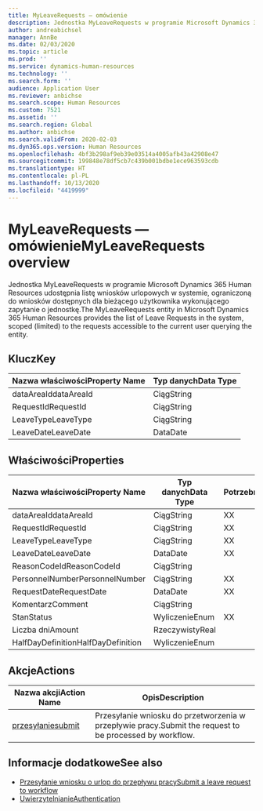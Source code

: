 ```yaml
---
title: MyLeaveRequests — omówienie
description: Jednostka MyLeaveRequests w programie Microsoft Dynamics 365 Human Resources udostępnia listę wniosków urlopowych w systemie, ograniczoną do wniosków dostępnych dla bieżącego użytkownika wykonującego zapytanie o jednostkę.
author: andreabichsel
manager: AnnBe
ms.date: 02/03/2020
ms.topic: article
ms.prod: ''
ms.service: dynamics-human-resources
ms.technology: ''
ms.search.form: ''
audience: Application User
ms.reviewer: anbichse
ms.search.scope: Human Resources
ms.custom: 7521
ms.assetid: ''
ms.search.region: Global
ms.author: anbichse
ms.search.validFrom: 2020-02-03
ms.dyn365.ops.version: Human Resources
ms.openlocfilehash: 4bf3b298af9eb39e03514a4005afb43a42908e47
ms.sourcegitcommit: 199848e78df5cb7c439b001bdbe1ece963593cdb
ms.translationtype: HT
ms.contentlocale: pl-PL
ms.lasthandoff: 10/13/2020
ms.locfileid: "4419999"
---
```

# <a name="myleaverequests-overview"></a><span data-ttu-id="2e6b0-103">MyLeaveRequests — omówienie</span><span class="sxs-lookup"><span data-stu-id="2e6b0-103">MyLeaveRequests overview</span></span>

<span data-ttu-id="2e6b0-104">Jednostka MyLeaveRequests w programie Microsoft Dynamics 365 Human Resources udostępnia listę wniosków urlopowych w systemie, ograniczoną do wniosków dostępnych dla bieżącego użytkownika wykonującego zapytanie o jednostkę.</span><span class="sxs-lookup"><span data-stu-id="2e6b0-104">The MyLeaveRequests entity in Microsoft Dynamics 365 Human Resources provides the list of Leave Requests in the system, scoped (limited) to the requests accessible to the current user querying the entity.</span></span>

## <a name="key"></a><span data-ttu-id="2e6b0-105">Klucz</span><span class="sxs-lookup"><span data-stu-id="2e6b0-105">Key</span></span>

  | <span data-ttu-id="2e6b0-106">Nazwa właściwości</span><span class="sxs-lookup"><span data-stu-id="2e6b0-106">Property Name</span></span> | <span data-ttu-id="2e6b0-107">Typ danych</span><span class="sxs-lookup"><span data-stu-id="2e6b0-107">Data Type</span></span> |
  |---------------|-----------|
  | <span data-ttu-id="2e6b0-108">dataAreaId</span><span class="sxs-lookup"><span data-stu-id="2e6b0-108">dataAreaId</span></span>    | <span data-ttu-id="2e6b0-109">Ciąg</span><span class="sxs-lookup"><span data-stu-id="2e6b0-109">String</span></span>    |
  | <span data-ttu-id="2e6b0-110">RequestId</span><span class="sxs-lookup"><span data-stu-id="2e6b0-110">RequestId</span></span>     | <span data-ttu-id="2e6b0-111">Ciąg</span><span class="sxs-lookup"><span data-stu-id="2e6b0-111">String</span></span>    |
  | <span data-ttu-id="2e6b0-112">LeaveType</span><span class="sxs-lookup"><span data-stu-id="2e6b0-112">LeaveType</span></span>     | <span data-ttu-id="2e6b0-113">Ciąg</span><span class="sxs-lookup"><span data-stu-id="2e6b0-113">String</span></span>    |
  | <span data-ttu-id="2e6b0-114">LeaveDate</span><span class="sxs-lookup"><span data-stu-id="2e6b0-114">LeaveDate</span></span>     | <span data-ttu-id="2e6b0-115">Data</span><span class="sxs-lookup"><span data-stu-id="2e6b0-115">Date</span></span>      |
  
## <a name="properties"></a><span data-ttu-id="2e6b0-116">Właściwości</span><span class="sxs-lookup"><span data-stu-id="2e6b0-116">Properties</span></span>

  | <span data-ttu-id="2e6b0-117">Nazwa właściwości</span><span class="sxs-lookup"><span data-stu-id="2e6b0-117">Property Name</span></span>     | <span data-ttu-id="2e6b0-118">Typ danych</span><span class="sxs-lookup"><span data-stu-id="2e6b0-118">Data Type</span></span> | <span data-ttu-id="2e6b0-119">Potrzebne</span><span class="sxs-lookup"><span data-stu-id="2e6b0-119">Required</span></span> |
  |-------------------|-----------|----------|
  | <span data-ttu-id="2e6b0-120">dataAreaId</span><span class="sxs-lookup"><span data-stu-id="2e6b0-120">dataAreaId</span></span>        | <span data-ttu-id="2e6b0-121">Ciąg</span><span class="sxs-lookup"><span data-stu-id="2e6b0-121">String</span></span>    | <span data-ttu-id="2e6b0-122">X</span><span class="sxs-lookup"><span data-stu-id="2e6b0-122">X</span></span>        |
  | <span data-ttu-id="2e6b0-123">RequestId</span><span class="sxs-lookup"><span data-stu-id="2e6b0-123">RequestId</span></span>         | <span data-ttu-id="2e6b0-124">Ciąg</span><span class="sxs-lookup"><span data-stu-id="2e6b0-124">String</span></span>    | <span data-ttu-id="2e6b0-125">X</span><span class="sxs-lookup"><span data-stu-id="2e6b0-125">X</span></span>        |
  | <span data-ttu-id="2e6b0-126">LeaveType</span><span class="sxs-lookup"><span data-stu-id="2e6b0-126">LeaveType</span></span>         | <span data-ttu-id="2e6b0-127">Ciąg</span><span class="sxs-lookup"><span data-stu-id="2e6b0-127">String</span></span>    | <span data-ttu-id="2e6b0-128">X</span><span class="sxs-lookup"><span data-stu-id="2e6b0-128">X</span></span>        |
  | <span data-ttu-id="2e6b0-129">LeaveDate</span><span class="sxs-lookup"><span data-stu-id="2e6b0-129">LeaveDate</span></span>         | <span data-ttu-id="2e6b0-130">Data</span><span class="sxs-lookup"><span data-stu-id="2e6b0-130">Date</span></span>      | <span data-ttu-id="2e6b0-131">X</span><span class="sxs-lookup"><span data-stu-id="2e6b0-131">X</span></span>        |
  | <span data-ttu-id="2e6b0-132">ReasonCodeId</span><span class="sxs-lookup"><span data-stu-id="2e6b0-132">ReasonCodeId</span></span>      | <span data-ttu-id="2e6b0-133">Ciąg</span><span class="sxs-lookup"><span data-stu-id="2e6b0-133">String</span></span>    |          |
  | <span data-ttu-id="2e6b0-134">PersonnelNumber</span><span class="sxs-lookup"><span data-stu-id="2e6b0-134">PersonnelNumber</span></span>   | <span data-ttu-id="2e6b0-135">Ciąg</span><span class="sxs-lookup"><span data-stu-id="2e6b0-135">String</span></span>    | <span data-ttu-id="2e6b0-136">X</span><span class="sxs-lookup"><span data-stu-id="2e6b0-136">X</span></span>        |
  | <span data-ttu-id="2e6b0-137">RequestDate</span><span class="sxs-lookup"><span data-stu-id="2e6b0-137">RequestDate</span></span>       | <span data-ttu-id="2e6b0-138">Data</span><span class="sxs-lookup"><span data-stu-id="2e6b0-138">Date</span></span>      | <span data-ttu-id="2e6b0-139">X</span><span class="sxs-lookup"><span data-stu-id="2e6b0-139">X</span></span>        |
  | <span data-ttu-id="2e6b0-140">Komentarz</span><span class="sxs-lookup"><span data-stu-id="2e6b0-140">Comment</span></span>           | <span data-ttu-id="2e6b0-141">Ciąg</span><span class="sxs-lookup"><span data-stu-id="2e6b0-141">String</span></span>    |          |
  | <span data-ttu-id="2e6b0-142">Stan</span><span class="sxs-lookup"><span data-stu-id="2e6b0-142">Status</span></span>            | <span data-ttu-id="2e6b0-143">Wyliczenie</span><span class="sxs-lookup"><span data-stu-id="2e6b0-143">Enum</span></span>      | <span data-ttu-id="2e6b0-144">X</span><span class="sxs-lookup"><span data-stu-id="2e6b0-144">X</span></span>        |
  | <span data-ttu-id="2e6b0-145">Liczba dni</span><span class="sxs-lookup"><span data-stu-id="2e6b0-145">Amount</span></span>            | <span data-ttu-id="2e6b0-146">Rzeczywisty</span><span class="sxs-lookup"><span data-stu-id="2e6b0-146">Real</span></span>      |          |
  | <span data-ttu-id="2e6b0-147">HalfDayDefinition</span><span class="sxs-lookup"><span data-stu-id="2e6b0-147">HalfDayDefinition</span></span> | <span data-ttu-id="2e6b0-148">Wyliczenie</span><span class="sxs-lookup"><span data-stu-id="2e6b0-148">Enum</span></span>      |          |

## <a name="actions"></a><span data-ttu-id="2e6b0-149">Akcje</span><span class="sxs-lookup"><span data-stu-id="2e6b0-149">Actions</span></span>

 | <span data-ttu-id="2e6b0-150">Nazwa akcji</span><span class="sxs-lookup"><span data-stu-id="2e6b0-150">Action Name</span></span>                               | <span data-ttu-id="2e6b0-151">Opis</span><span class="sxs-lookup"><span data-stu-id="2e6b0-151">Description</span></span>                                     |
 |-------------------------------------------|-------------------------------------------------|
 | [<span data-ttu-id="2e6b0-152">przesyłanie</span><span class="sxs-lookup"><span data-stu-id="2e6b0-152">submit</span></span>](hr-developer-api-myleaverequests-submit.md)   | <span data-ttu-id="2e6b0-153">Przesyłanie wniosku do przetworzenia w przepływie pracy.</span><span class="sxs-lookup"><span data-stu-id="2e6b0-153">Submit the request to be processed by workflow.</span></span> |

## <a name="see-also"></a><span data-ttu-id="2e6b0-154">Informacje dodatkowe</span><span class="sxs-lookup"><span data-stu-id="2e6b0-154">See also</span></span>

- [<span data-ttu-id="2e6b0-155">Przesyłanie wniosku o urlop do przepływu pracy</span><span class="sxs-lookup"><span data-stu-id="2e6b0-155">Submit a leave request to workflow</span></span>](hr-developer-api-myleaverequests-submit.md)
- [<span data-ttu-id="2e6b0-156">Uwierzytelnianie</span><span class="sxs-lookup"><span data-stu-id="2e6b0-156">Authentication</span></span>](hr-developer-api-authentication.md)